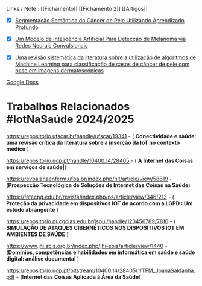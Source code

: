 Links / Note : [[Fichamento]] [[Fichamento 2]]  [[Artigos]]


- [x] [Segmentação Semântica do Câncer de Pele Utilizando Aprendizado Profundo](https://sol.sbc.org.br/index.php/sbcas/article/view/25298)

- [x] [Um Modelo de Inteligência Artificial Para Detecção de Melanoma via Redes Neurais Convulsionais](https://sol.sbc.org.br/index.php/ercas/article/view/17436)

- [x] [Uma revisão sistemática da literatura sobre a utilização de algoritmos de Machine Learning para classificação de casos de câncer de pele com base em imagens dermatoscópicas](https://sol.sbc.org.br/index.php/erbase/article/view/15458)



[Google Docs](https://docs.google.com/document/d/1zq33FEGNvIwX22HZQtWgDQlhAyryzcbnZz5IrZycgSI/edit)

# Trabalhos Relacionados #IotNaSaúde 2024/2025

https://repositorio.ufscar.br/handle/ufscar/19341 - (  **Conectividade e saúde: uma revisão crítica da literatura sobre a inserção da IoT no contexto médico** )

https://repositorio.ucp.pt/handle/10400.14/28405 - ( **A Internet das Coisas em serviços de saúde|**)

https://revbaianaenferm.ufba.br/index.php/nit/article/view/58619 - (**Prospecção Tecnológica de Soluções de Internet das Coisas na Saúde**)

https://fatecpg.edu.br/revista/index.php/ps/article/view/346/213 - ( **Proteção da privacidade em dispositivos IOT de acordo com a LGPD : Um estudo abrangente** )

https://repositorio.pucgoias.edu.br/jspui/handle/123456789/7816 - ( **SIMULAÇÃO DE ATAQUES CIBERNÉTICOS NOS DISPOSITIVOS IOT EM AMBIENTES DE SAÚDE** ) 

https://www.jhi.sbis.org.br/index.php/jhi-sbis/article/view/1440 - (**Domínios, competências e habilidades em informática em saúde e saúde digital: análise documental** )

https://repositorio.ucp.pt/bitstream/10400.14/28405/1/TFM_JoanaSaldanha.pdf - (**Internet das Coisas  Aplicada á Área da Saúde**)